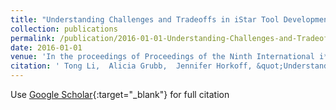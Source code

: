 ```yaml
---
title: "Understanding Challenges and Tradeoffs in iStar Tool Development"
collection: publications
permalink: /publication/2016-01-01-Understanding-Challenges-and-Tradeoffs-in-iStar-Tool-Development
date: 2016-01-01
venue: 'In the proceedings of Proceedings of the Ninth International i* Workshop textbackslashnormalfont (textbackslashbf iStar)'
citation: ' Tong Li,  Alicia Grubb,  Jennifer Horkoff, &quot;Understanding Challenges and Tradeoffs in iStar Tool Development.&quot; In the proceedings of Proceedings of the Ninth International i* Workshop textbackslashnormalfont (textbackslashbf iStar), 2016.'
---
```

Use [Google Scholar](https://scholar.google.com/scholar?q=Understanding+Challenges+and+Tradeoffs+in+iStar+Tool+Development){:target="_blank"} for full citation